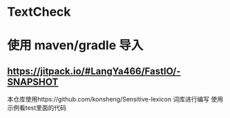 # TextCheck
# 使用 maven/gradle 导入
https://jitpack.io/#LangYa466/FastIO/-SNAPSHOT
---
本仓库使用https://github.com/konsheng/Sensitive-lexicon
词库进行编写
使用示例看test里面的代码